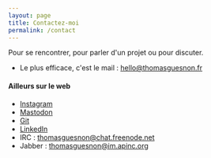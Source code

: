 ```yaml
---
layout: page
title: Contactez-moi
permalink: /contact
---
```

Pour se rencontrer, pour parler d'un projet ou pour discuter.

- Le plus efficace, c'est le mail : [hello@thomasguesnon.fr](mailto:hello@thomasguesnon.fr)

#### Ailleurs sur le web ####

- [Instagram](https://www.instagram.com/thomas.guesnon/)
- [Mastodon](https://mastodon.social/@patjennings)
- [Git](https://framagit.org/patjennings)
- [LinkedIn](https://www.linkedin.com/in/thomas-guesnon/)
- IRC : <thomasguesnon@chat.freenode.net>
- Jabber : <thomasguesnon@im.apinc.org>



